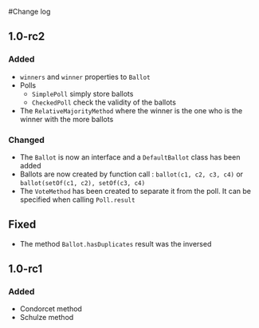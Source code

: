 #Change log
## 1.0-rc2
### Added
* `winners` and `winner` properties to `Ballot`
* Polls
    * `SimplePoll` simply store ballots
    * `CheckedPoll` check the validity of the ballots
* The `RelativeMajorityMethod` where the winner is the one who is the winner with the more ballots

### Changed
* The `Ballot` is now an interface and a `DefaultBallot` class has been added
* Ballots are now created by function call : `ballot(c1, c2, c3, c4)` or `ballot(setOf(c1, c2), setOf(c3, c4)`
* The `VoteMethod` has been created to separate it from the poll. It can be specified when calling `Poll.result`

## Fixed
* The method `Ballot.hasDuplicates` result was the inversed

## 1.0-rc1
### Added
* Condorcet method
* Schulze method
